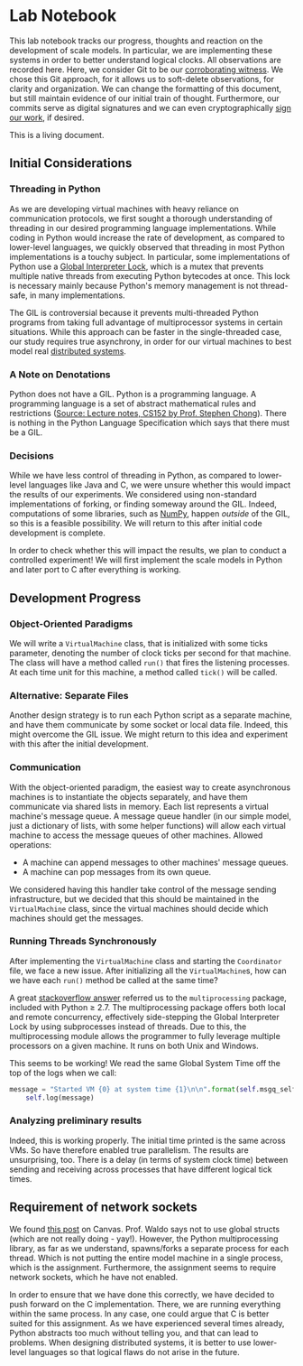 # Lab Notebook
This lab notebook tracks our progress, thoughts and reaction on the development of scale models. In particular, we are implementing these systems in order to better understand logical clocks. All observations are recorded here. Here, we consider Git to be our [corroborating witness](http://www.otc.umd.edu/inventors/lab-notebooks). We chose this Git approach, for it allows us to soft-delete observations, for clarity and organization. We can change the formatting of this document, but still maintain evidence of our initial train of thought. Furthermore, our commits serve as digital signatures and we can even cryptographically [sign our work](https://git-scm.com/book/en/v2/Git-Tools-Signing-Your-Work), if desired.

This is a living document.

## Initial Considerations

### Threading in Python

As we are developing virtual machines with heavy reliance on communication protocols, we first sought a thorough understanding of threading in our desired programming language implementations. While coding in Python would increase the rate of development, as compared to lower-level languages, we quickly observed that threading in most Python implementations is a touchy subject. In particular, some implementations of Python use a [Global Interpreter Lock](https://wiki.python.org/moin/GlobalInterpreterLock), which  is a mutex that prevents multiple native threads from executing Python bytecodes at once. This lock is necessary mainly because Python's memory management is not thread-safe, in many implementations.

The GIL is controversial because it prevents multi-threaded Python programs from taking full advantage of multiprocessor systems in certain situations. While this approach can be faster in the single-threaded case, our study requires true asynchrony, in order for our virtual machines to best model real [distributed systems](http://www.webopedia.com/TERM/V/virtual_machine.html).

### A Note on Denotations
Python does not have a GIL. Python is a programming language. A programming language is a set of abstract mathematical rules and restrictions ([Source: Lecture notes, CS152 by Prof. Stephen Chong](http://www.seas.harvard.edu/courses/cs152/2015sp/)). There is nothing in the Python Language Specification which says that there must be a GIL.

### Decisions
While we have less control of threading in Python, as compared to lower-level languages like Java and C, we were unsure whether this would impact the results of our experiments. We considered using non-standard implementations of forking, or finding someway around the GIL. Indeed, computations of some libraries, such as [NumPy](http://www.numpy.org/), happen _outside_ of the GIL, so this is a feasible possibility. We will return to this after initial code development is complete.

In order to check whether this will impact the results, we plan to conduct a controlled experiment! We will first implement the scale models in Python and later port to C after everything is working.

## Development Progress
### Object-Oriented Paradigms
We will write a `VirtualMachine` class, that is initialized with some ticks parameter, denoting the number of clock ticks per second for that machine. The class will have a method called `run()` that fires the listening processes. At each time unit for this machine, a method called `tick()` will be called.

### Alternative: Separate Files
Another design strategy is to run each Python script as a separate machine, and have them communicate by some socket or local data file. Indeed, this might overcome the GIL issue. We might return to this idea and experiment with this after the initial development.

### Communication
With the object-oriented paradigm, the easiest way to create asynchronous machines is to instantiate the objects separately, and have them communicate via shared lists in memory. Each list represents a virtual machine's message queue. A message queue handler (in our simple model, just a dictionary of lists, with some helper functions) will allow each virtual machine to access the message queues of other machines. Allowed operations:

* A machine can append messages to other machines' message queues.
* A machine can pop messages from its own queue.

We considered having this handler take control of the message sending infrastructure, but we decided that this should be maintained in the `VirtualMachine` class, since the virtual machines should decide which machines should get the messages.

### Running Threads Synchronously
After implementing the `VirtualMachine` class and starting the `Coordinator` file, we face a new issue. After initializing all the `VirtualMachine`s, how can we have each `run()` method be called at the same time?

A great [stackoverflow answer](http://stackoverflow.com/questions/2108126/how-to-run-two-functions-simultaneously) referred us to the `multiprocessing` package, included with Python ≥ 2.7. The multiprocessing package offers both local and remote concurrency, effectively side-stepping the Global Interpreter Lock by using subprocesses instead of threads. Due to this, the multiprocessing module allows the programmer to fully leverage multiple processors on a given machine. It runs on both Unix and Windows.

This seems to be working! We read the same Global System Time off the top of the logs when we call:
```python
message = "Started VM {0} at system time {1}\n\n".format(self.msgq_self_id, self.getSystemTime())
    self.log(message)
```

### Analyzing preliminary results
Indeed, this is working properly. The initial time printed is the same across VMs. So have therefore enabled true parallelism. The results are unsurprising, too. There is a delay (in terms of system clock time) between sending and receiving across processes that have different logical tick times.

## Requirement of network sockets
We found [this post](https://canvas.harvard.edu/courses/9563/discussion_topics/104698) on Canvas. Prof. Waldo says not to use global structs (which are not really doing - yay!). However, the Python multiprocessing library, as far as we understand, spawns/forks a separate process for each thread. Which is not putting the entire model machine in a single process, which is the assignment. Furthermore, the assignment seems to require network sockets, which he have not enabled.

In order to ensure that we have done this correctly, we have decided to push forward on the C implementation. There, we are running everything within the same process. In any case, one could argue that C is better suited for this assignment. As we have experienced several times already, Python abstracts too much without telling you, and that can lead to problems. When designing distributed systems, it is better to use lower-level languages so that logical flaws do not arise in the future.
